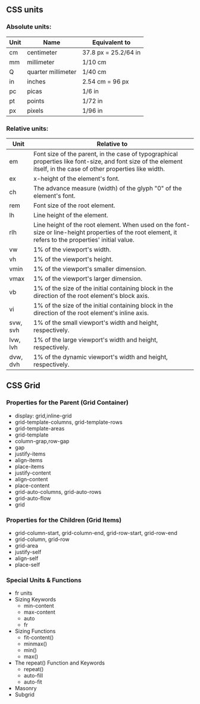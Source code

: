 ## CSS units
### Absolute units:
| Unit | Name | Equivalent to |
| --- | --- | --- |
| cm | centimeter | 37.8 px = 25.2/64 in |
| mm | millimeter | 1/10 cm |
| Q | quarter millimeter | 1/40 cm |
| in | inches | 2.54 cm = 96 px |
| pc | picas | 1/6 in |
| pt | points | 1/72 in |
| px | pixels | 1/96 in |

### Relative units:
| Unit | Relative to |
| --- | --- |
| em | Font size of the parent, in the case of typographical properties like font-size, and font size of the element itself, in the case of other properties like width.  |
| ex | x-height of the element's font. |
| ch | The advance measure (width) of the glyph "0" of the element's font. |
| rem | Font size of the root element. |
| lh | Line height of the element. |
| rlh | Line height of the root element. When used on the font-size or line-height properties of the root element, it refers to the properties' initial value. |
| vw | 1% of the viewport's width. |
| vh | 1% of the viewport's height. |
| vmin | 1% of the viewport's smaller dimension. |
| vmax | 1% of the viewport's larger dimension. |
| vb | 1% of the size of the initial containing block in the direction of the root element's block axis. |
| vi | 1% of the size of the initial containing block in the direction of the root element's inline axis. |
| svw, svh | 1% of the small viewport's width and height, respectively. |
| lvw, lvh | 1% of the large viewport's width and height, respectively. |
| dvw, dvh | 1% of the dynamic viewport's width and height, respectively. |

## CSS Grid
### Properties for the Parent (Grid Container)
* display: grid,inline-grid
* grid-template-columns, grid-template-rows
* grid-template-areas
* grid-template
* column-grap,row-gap
* gap
* justify-items
* align-items
* place-items
* justify-content
* align-content
* place-content
* grid-auto-columns, grid-auto-rows
* grid-auto-flow
* grid
### Properties for the Children (Grid Items)
* grid-column-start, grid-column-end, grid-row-start, grid-row-end
* grid-column, grid-row
* grid-area
* justify-self
* align-self
* place-self
### Special Units & Functions
* fr units
* Sizing Keywords
  * min-content
  * max-content
  * auto
  * fr
* Sizing Functions
  * fit-content()
  * minmax()
  * min()
  * max()
* The repeat() Function and Keywords
  * repeat()
  * auto-fill
  * auto-fit
* Masonry
* Subgrid
